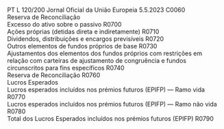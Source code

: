 PT  L 120/200 Jornal Oficial da União Europeia 5.5.2023
 C0060  
Reserva de Reconciliação  
Excesso do ativo sobre o passivo  R0700  
Ações próprias (detidas direta e indiretamente)  R0710  
Dividendos, distribuições e encargos previsíveis  R0720  
Outros elementos de fundos próprios de base  R0730  
Ajustamentos dos elementos dos fundos próprios com restrições em relação com carteiras de 
ajustamento de congruência e fundos circunscritos para fins específicos  R0740  
Reserva de Reconciliação  R0760  
Lucros Esperados  
Lucros esperados incluídos nos prémios futuros (EPIFP) — Ramo vida  R0770  
Lucros esperados incluídos nos prémios futuros (EPIFP) — Ramo não vida  R0780  
Total dos Lucros Esperados incluídos nos prémios futuros (EPIFP)  R0790